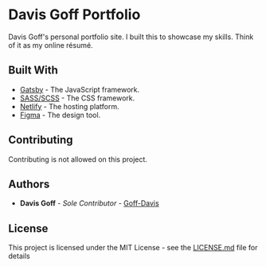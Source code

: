 # Davis Goff Portfolio

Davis Goff's personal portfolio site. I built this to showcase my skills. Think of it as my online résumé.

## Built With

-   [Gatsby](https://www.gatsbyjs.com/) - The JavaScript framework.
-   [SASS/SCSS](https://sass-lang.com/) - The CSS framework.
-   [Netlify](https://www.netlify.com/) - The hosting platform.
-   [Figma](https://www.figma.com) - The design tool.

## Contributing

Contributing is not allowed on this project.

## Authors

-   **Davis Goff** - _Sole Contributor_ - [Goff-Davis](https://github.com/Goff-Davis)

## License

This project is licensed under the MIT License - see the [LICENSE.md](LICENSE.md) file for details
